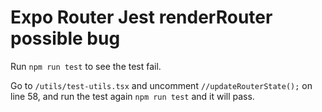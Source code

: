 # Expo Router Jest renderRouter possible bug

Run `npm run test` to see the test fail.

Go to `/utils/test-utils.tsx` and uncomment `//updateRouterState();` on line 58, and run the test again `npm run test` and it will pass. 
